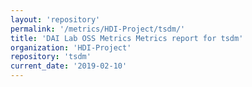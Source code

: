 ```yaml
---
layout: 'repository'
permalink: '/metrics/HDI-Project/tsdm/'
title: 'DAI Lab OSS Metrics Metrics report for tsdm'
organization: 'HDI-Project'
repository: 'tsdm'
current_date: '2019-02-10'
---
```

